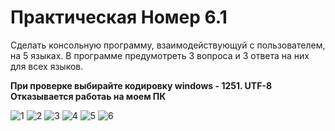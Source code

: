 Практическая Номер 6.1
=====================
Сделать консольную программу, взаимодействующуй с пользователем, на 5 языках. 
В программе предумотреть 3 вопроса и 3 ответа на них для всех языков.

**При проверке выбирайте кодировку windows - 1251. UTF-8 Отказывается работаь на моем ПК**

![1](https://user-images.githubusercontent.com/115313324/232568039-2fb3326c-4cf2-405d-b3e2-cee7051e22cf.jpg)
![2](https://user-images.githubusercontent.com/115313324/232568045-1ea69ed5-a816-4764-a0a3-a0c279201ea3.jpg)
![3](https://user-images.githubusercontent.com/115313324/232568047-bd5ffbfe-cb49-4194-855a-9bc4c6a48a4b.jpg)
![4](https://user-images.githubusercontent.com/115313324/232568053-0c73d766-6fec-4ab3-81cb-33ca22ab98ee.jpg)
![5](https://user-images.githubusercontent.com/115313324/232568059-f844356b-8616-4954-8b48-99cd957b5403.jpg)
![6](https://user-images.githubusercontent.com/115313324/232568063-045b50d5-70b2-43d6-837d-935bb28f2c48.jpg)
